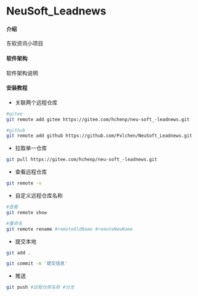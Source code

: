 # NeuSoft_Leadnews

#### 介绍
东软资讯小项目

#### 软件架构
软件架构说明

#### 安装教程

- 关联两个远程仓库

```bash
#gitee
git remote add gitee https://gitee.com/hchenp/neu-soft_-leadnews.git

#github
git remote add github https://github.com/Pxlchen/NeuSoft_Leadnews.git
```



- 拉取单一仓库

```bash
git pull https://gitee.com/hchenp/neu-soft_-leadnews.git
```



- 查看远程仓库

```bash
git remote -v
```



- 自定义远程仓库名称

```bash
#查看
git remote show

#重命名
git remote rename #remoteOldName #remoteNewName
```



- 提交本地

```bash
git add .

git commit -m '提交信息'
```



- 推送

```bash
git push #远程仓库名称 #分支
```

